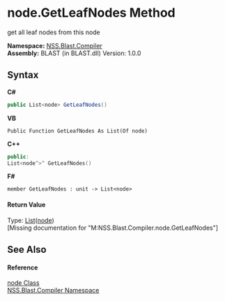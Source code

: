 # node.GetLeafNodes Method 
 

get all leaf nodes from this node

**Namespace:**&nbsp;<a href="26a25caa-f50b-92ad-f15c-dbb9db1493ae">NSS.Blast.Compiler</a><br />**Assembly:**&nbsp;BLAST (in BLAST.dll) Version: 1.0.0

## Syntax

**C#**<br />
``` C#
public List<node> GetLeafNodes()
```

**VB**<br />
``` VB
Public Function GetLeafNodes As List(Of node)
```

**C++**<br />
``` C++
public:
List<node^>^ GetLeafNodes()
```

**F#**<br />
``` F#
member GetLeafNodes : unit -> List<node> 

```


#### Return Value
Type: <a href="https://docs.microsoft.com/dotnet/api/system.collections.generic.list-1" target="_blank" rel="noopener noreferrer">List</a>(<a href="7dc9b7e9-64ad-f224-ae1a-4e6639739f56">node</a>)<br />\[Missing <returns> documentation for "M:NSS.Blast.Compiler.node.GetLeafNodes"\]

## See Also


#### Reference
<a href="7dc9b7e9-64ad-f224-ae1a-4e6639739f56">node Class</a><br /><a href="26a25caa-f50b-92ad-f15c-dbb9db1493ae">NSS.Blast.Compiler Namespace</a><br />
